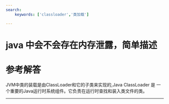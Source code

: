 ```yaml
---
search:
    keywords: ['classloader','类加载']

---
```


# java 中会不会存在内存泄露，简单描述



# 参考解答

JVM中类的装载是由ClassLoader和它的子类来实现的,Java ClassLoader 是
一个重要的Java运行时系统组件。它负责在运行时查找和装入类文件的类。

---